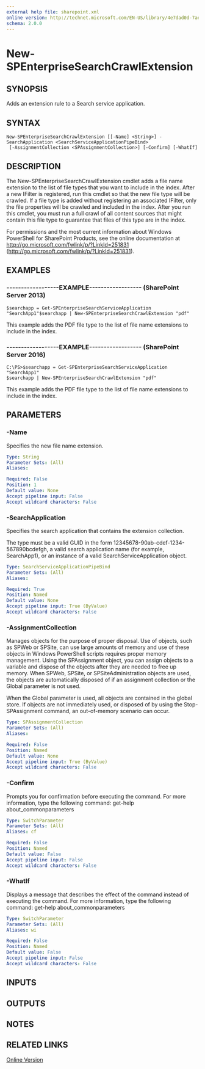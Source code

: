 ```yaml
---
external help file: sharepoint.xml
online version: http://technet.microsoft.com/EN-US/library/4e7dad0d-7ae9-446e-8455-f6f69f8004a0(Office.15).aspx
schema: 2.0.0
---
```


# New-SPEnterpriseSearchCrawlExtension

## SYNOPSIS
Adds an extension rule to a Search service application.

## SYNTAX

```
New-SPEnterpriseSearchCrawlExtension [[-Name] <String>] -SearchApplication <SearchServiceApplicationPipeBind>
 [-AssignmentCollection <SPAssignmentCollection>] [-Confirm] [-WhatIf]
```

## DESCRIPTION
The New-SPEnterpriseSearchCrawlExtension cmdlet adds a file name extension to the list of file types that you want to include in the index.
After a new IFilter is registered, run this cmdlet so that the new file type will be crawled.
If a file type is added without registering an associated IFilter, only the file properties will be crawled and included in the index.
After you run this cmdlet, you must run a full crawl of all content sources that might contain this file type to guarantee that files of this type are in the index.

For permissions and the most current information about Windows PowerShell for SharePoint Products, see the online documentation at http://go.microsoft.com/fwlink/p/?LinkId=251831 (http://go.microsoft.com/fwlink/p/?LinkId=251831).

## EXAMPLES

### ------------------EXAMPLE------------------ (SharePoint Server 2013)
```
$searchapp = Get-SPEnterpriseSearchServiceApplication "SearchApp1"$searchapp | New-SPEnterpriseSearchCrawlExtension "pdf"
```

This example adds the PDF file type to the list of file name extensions to include in the index.

### ------------------EXAMPLE------------------ (SharePoint Server 2016)
```
C:\PS>$searchapp = Get-SPEnterpriseSearchServiceApplication "SearchApp1"
$searchapp | New-SPEnterpriseSearchCrawlExtension "pdf"
```

This example adds the PDF file type to the list of file name extensions to include in the index.

## PARAMETERS

### -Name
Specifies the new file name extension.

```yaml
Type: String
Parameter Sets: (All)
Aliases: 

Required: False
Position: 1
Default value: None
Accept pipeline input: False
Accept wildcard characters: False
```

### -SearchApplication
Specifies the search application that contains the extension collection.

The type must be a valid GUID in the form 12345678-90ab-cdef-1234-567890bcdefgh, a valid search application name (for example, SearchApp1), or an instance of a valid SearchServiceApplication object.

```yaml
Type: SearchServiceApplicationPipeBind
Parameter Sets: (All)
Aliases: 

Required: True
Position: Named
Default value: None
Accept pipeline input: True (ByValue)
Accept wildcard characters: False
```

### -AssignmentCollection
Manages objects for the purpose of proper disposal.
Use of objects, such as SPWeb or SPSite, can use large amounts of memory and use of these objects in Windows PowerShell scripts requires proper memory management.
Using the SPAssignment object, you can assign objects to a variable and dispose of the objects after they are needed to free up memory.
When SPWeb, SPSite, or SPSiteAdministration objects are used, the objects are automatically disposed of if an assignment collection or the Global parameter is not used.

When the Global parameter is used, all objects are contained in the global store.
If objects are not immediately used, or disposed of by using the Stop-SPAssignment command, an out-of-memory scenario can occur.

```yaml
Type: SPAssignmentCollection
Parameter Sets: (All)
Aliases: 

Required: False
Position: Named
Default value: None
Accept pipeline input: True (ByValue)
Accept wildcard characters: False
```

### -Confirm
Prompts you for confirmation before executing the command.
For more information, type the following command: get-help about_commonparameters

```yaml
Type: SwitchParameter
Parameter Sets: (All)
Aliases: cf

Required: False
Position: Named
Default value: False
Accept pipeline input: False
Accept wildcard characters: False
```

### -WhatIf
Displays a message that describes the effect of the command instead of executing the command.
For more information, type the following command: get-help about_commonparameters

```yaml
Type: SwitchParameter
Parameter Sets: (All)
Aliases: wi

Required: False
Position: Named
Default value: False
Accept pipeline input: False
Accept wildcard characters: False
```

## INPUTS

## OUTPUTS

## NOTES

## RELATED LINKS

[Online Version](http://technet.microsoft.com/EN-US/library/4e7dad0d-7ae9-446e-8455-f6f69f8004a0(Office.15).aspx)

